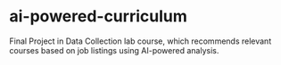 # ai-powered-curriculum
Final Project in Data Collection lab course, which recommends relevant courses based on job listings using AI-powered analysis.
